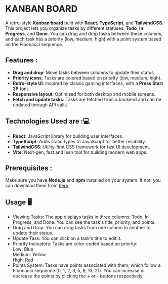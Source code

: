 
# KANBAN BOARD
A retro-style **Kanban board** built with **React**, **TypeScript**, and **TailwindCSS**.  
This project lets you organize tasks by different statuses: **Todo**, **In Progress**, and **Done**. You can drag and drop tasks between these columns, and each task has a priority (low, medium, high) with a point system based on the Fibonacci sequence.

## Features :
- **Drag and drop**: Move tasks between columns to update their status.
- **Priority icons**: Tasks are colored based on priority (low, medium, high).
- **Retro-style UI**: Inspired by classic gaming interfaces, with a **Press Start 2P** font.
- **Responsive layout**: Optimized for both desktop and mobile screens.
- **Fetch and update tasks**: Tasks are fetched from a backend and can be updated through API calls.

## Technologies Used are :💻
- **React**: JavaScript library for building user interfaces.
- **TypeScript**: Adds static types to JavaScript for better reliability.
- **TailwindCSS**: Utility-first CSS framework for fast UI development.
- **Vite**: Next-gen, fast and lean tool for building modern web apps.

## Prerequisites :
Make sure you have **Node.js** and **npm** installed on your system. If not, you can download them from [here](https://nodejs.org/).

## Usage 🖥️
- Viewing Tasks: The app displays tasks in three columns: Todo, In Progress, and Done. You can see the task's title, priority, and points.
- Drag and Drop: You can drag tasks from one column to another to update their status.
- Update Task: You can click on a task's title to edit it.
- Priority Indicators: Tasks are color-coded based on priority: <br>
   Low: Blue <br>
   Medium: Yellow <br>
   High: Red <br>
- Points System: Tasks have points associated with them, which follow a Fibonacci sequence (0, 1, 2, 3, 5, 8, 13, 21). You can increase or     
  decrease the points by clicking the + or - buttons respectively.
